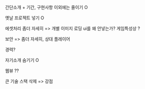 
간단소개 + 기간, 구현사항 이외에는 줄이기 O

옛날 프로젝트 넣기 O

에셋처리 좀더 자세히 => 개별 이미지 로딩 ui를 왜 안넣는가? 게임특성상 ?

보안 => 좀더 자세히, 상대 플레이어

경력?

자기소개 숨기기 O

웹뷰 ??

큰 기술 스택 삭제 => 강점